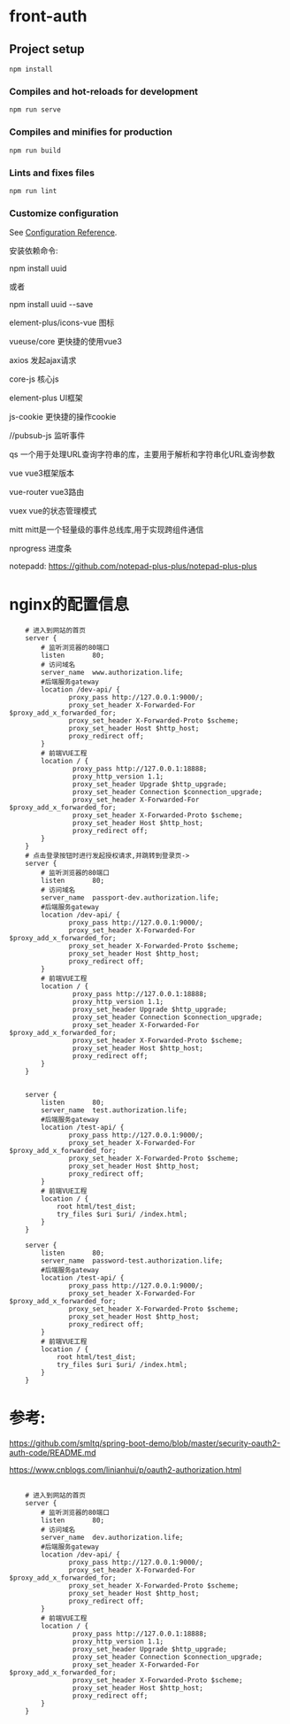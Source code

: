 # front-auth

## Project setup
```
npm install
```

### Compiles and hot-reloads for development
```
npm run serve
```

### Compiles and minifies for production
```
npm run build
```

### Lints and fixes files
```
npm run lint
```

### Customize configuration
See [Configuration Reference](https://cli.vuejs.org/config/).

安装依赖命令:

npm install uuid

或者

npm install uuid --save 


element-plus/icons-vue  图标

vueuse/core  更快捷的使用vue3

axios  发起ajax请求

core-js  核心js

element-plus  UI框架

js-cookie  更快捷的操作cookie

//pubsub-js  监听事件

qs 一个用于处理URL查询字符串的库，主要用于解析和字符串化URL查询参数‌

vue vue3框架版本

vue-router  vue3路由

vuex vue的状态管理模式

mitt  mitt是一个轻量级的事件总线库,用于实现跨组件通信  

nprogress  进度条

notepadd: https://github.com/notepad-plus-plus/notepad-plus-plus

# nginx的配置信息

```
    # 进入到网站的首页
    server {
        # 监听浏览器的80端口
        listen       80;
        # 访问域名
        server_name  www.authorization.life;
        #后端服务gateway
        location /dev-api/ {
		       proxy_pass http://127.0.0.1:9000/;
               proxy_set_header X-Forwarded-For $proxy_add_x_forwarded_for;
		       proxy_set_header X-Forwarded-Proto $scheme;
		       proxy_set_header Host $http_host;
		       proxy_redirect off;
        }
        # 前端VUE工程
        location / {
                proxy_pass http://127.0.0.1:18888;
                proxy_http_version 1.1;
                proxy_set_header Upgrade $http_upgrade;
                proxy_set_header Connection $connection_upgrade;
                proxy_set_header X-Forwarded-For $proxy_add_x_forwarded_for;
                proxy_set_header X-Forwarded-Proto $scheme;
                proxy_set_header Host $http_host;
                proxy_redirect off;
        }
    }
    # 点击登录按钮时进行发起授权请求,并跳转到登录页->
    server {
        # 监听浏览器的80端口
        listen       80;
        # 访问域名
        server_name  passport-dev.authorization.life;
        #后端服务gateway
        location /dev-api/ {
		       proxy_pass http://127.0.0.1:9000/;
               proxy_set_header X-Forwarded-For $proxy_add_x_forwarded_for;
		       proxy_set_header X-Forwarded-Proto $scheme;
		       proxy_set_header Host $http_host;
		       proxy_redirect off;
        }
        # 前端VUE工程
        location / {
                proxy_pass http://127.0.0.1:18888;
                proxy_http_version 1.1;
                proxy_set_header Upgrade $http_upgrade;
                proxy_set_header Connection $connection_upgrade;
                proxy_set_header X-Forwarded-For $proxy_add_x_forwarded_for;
                proxy_set_header X-Forwarded-Proto $scheme;
                proxy_set_header Host $http_host;
                proxy_redirect off;
        }
    }
    
    
    server {
        listen       80;
        server_name  test.authorization.life;
        #后端服务gateway
        location /test-api/ {
		       proxy_pass http://127.0.0.1:9000/;
               proxy_set_header X-Forwarded-For $proxy_add_x_forwarded_for;
		       proxy_set_header X-Forwarded-Proto $scheme;
		       proxy_set_header Host $http_host;
		       proxy_redirect off;
        }
        # 前端VUE工程
        location / {
            root html/test_dist;
            try_files $uri $uri/ /index.html;
        }
    }
    
    server {
        listen       80;
        server_name  password-test.authorization.life;
        #后端服务gateway
        location /test-api/ {
		       proxy_pass http://127.0.0.1:9000/;
               proxy_set_header X-Forwarded-For $proxy_add_x_forwarded_for;
		       proxy_set_header X-Forwarded-Proto $scheme;
		       proxy_set_header Host $http_host;
		       proxy_redirect off;
        }
        # 前端VUE工程
        location / {
            root html/test_dist;
            try_files $uri $uri/ /index.html;
        }
    }

```
# 参考:

https://github.com/smltq/spring-boot-demo/blob/master/security-oauth2-auth-code/README.md


https://www.cnblogs.com/linianhui/p/oauth2-authorization.html

```

    # 进入到网站的首页
    server {
        # 监听浏览器的80端口
        listen       80;
        # 访问域名
        server_name  dev.authorization.life;
        #后端服务gateway
        location /dev-api/ {
		       proxy_pass http://127.0.0.1:9000/;
               proxy_set_header X-Forwarded-For $proxy_add_x_forwarded_for;
		       proxy_set_header X-Forwarded-Proto $scheme;
		       proxy_set_header Host $http_host;
		       proxy_redirect off;
        }
        # 前端VUE工程
        location / {
                proxy_pass http://127.0.0.1:18888;
                proxy_http_version 1.1;
                proxy_set_header Upgrade $http_upgrade;
                proxy_set_header Connection $connection_upgrade;
                proxy_set_header X-Forwarded-For $proxy_add_x_forwarded_for;
                proxy_set_header X-Forwarded-Proto $scheme;
                proxy_set_header Host $http_host;
                proxy_redirect off;
        }
    }
```
